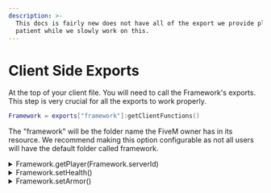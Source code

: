 ```yaml
---
description: >-
  This docs is fairly new does not have all of the export we provide please be
  patient while we slowly work on this.
---
```


# Client Side Exports

At the top of your client file. You will need to call the Framework's exports. This step is very crucial for all the exports to work properly.&#x20;

```lua
Framework = exports["framework"]:getClientFunctions()    
```

The "framework" will be the folder name the FiveM owner has in its resource. We recommend making this option configurable as not all users will have the default folder called framework.



<details>

<summary>Framework.getPlayer(Framework.serverId)</summary>

In the client side you can only request the clients data. We have disabled the option to allow you to request any users data as it should all be done on the server side. To simply request the data do&#x20;

```lua
local player = Framework.getPlayer(Framework.serverId) 
print(json.encode(player)) -- this will print all of the users data
```

Here is an example of it working in a command

```lua
RegisterCommand("whatsmyname", function(source, args, message)
    local player = Framework.getPlayer(Framework.serverId)
    if(player) then
        TriggerEvent('chatMessage', "Your name is " .. player.char_name)
    else 
        TriggerEvent('chatMessage', "you are not loaded in via the framework")
    end
end)
```

</details>

<details>

<summary>Framework.setHealth()</summary>

Very simple export that will set the players health. It will set the clients health to the amount provided.

```
Framework.setHealth(100)
```

</details>

<details>

<summary>Framework.setArmor()</summary>



Very simple export that will set the players armor. It will set the clients armor to the amount provided.

```
Framework.setArmor(100)
```

</details>


